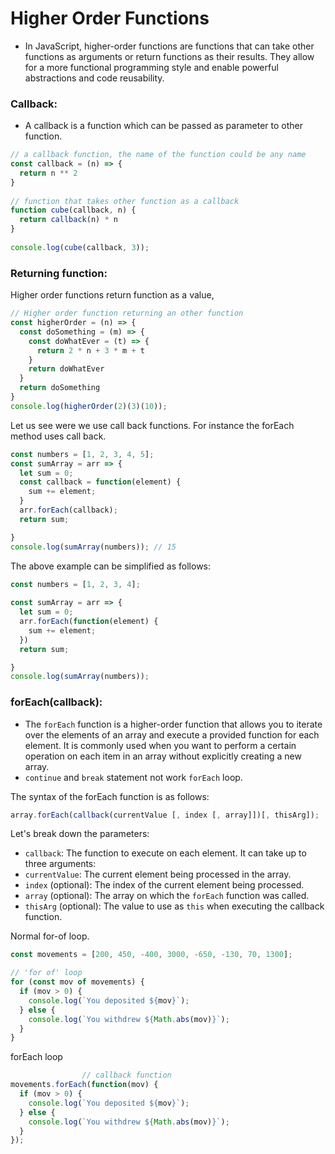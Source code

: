 # Higher Order Functions
- In JavaScript, higher-order functions are functions that can take other functions as arguments or return functions as their results. They allow for a more functional programming style and enable powerful abstractions and code reusability. 

### Callback:
- A callback is a function which can be passed as parameter to other function.
```javascript
// a callback function, the name of the function could be any name
const callback = (n) => {
  return n ** 2
}
​
// function that takes other function as a callback
function cube(callback, n) {
  return callback(n) * n
}
​
console.log(cube(callback, 3));
```

### Returning function:
Higher order functions return function as a value​,
```javascript
// Higher order function returning an other function
const higherOrder = (n) => {
  const doSomething = (m) => {
    const doWhatEver = (t) => {
      return 2 * n + 3 * m + t
    }
    return doWhatEver
  }
  return doSomething
}
console.log(higherOrder(2)(3)(10));
```
Let us see were we use call back functions. For instance the forEach method uses call back.
```javascript
const numbers = [1, 2, 3, 4, 5];
const sumArray = arr => {
  let sum = 0;
  const callback = function(element) {
    sum += element;
  }
  arr.forEach(callback);
  return sum;

}
console.log(sumArray(numbers)); // 15
```

The above example can be simplified as follows:
```javascript
const numbers = [1, 2, 3, 4];
​
const sumArray = arr => {
  let sum = 0;
  arr.forEach(function(element) {
    sum += element;
  })
  return sum;

}
console.log(sumArray(numbers));
```

### forEach(callback):
- The `forEach` function is a higher-order function that allows you to iterate over the elements of an array and execute a provided function for each element. It is commonly used when you want to perform a certain operation on each item in an array without explicitly creating a new array.
- `continue` and `break` statement not work `forEach` loop.

The syntax of the forEach function is as follows:
```javascript
array.forEach(callback(currentValue [, index [, array]])[, thisArg]);
```

Let's break down the parameters:

- `callback`: The function to execute on each element. It can take up to three arguments:
- `currentValue`: The current element being processed in the array.
- `index` (optional): The index of the current element being processed.
- `array` (optional): The array on which the `forEach` function was called.
- `thisArg` (optional): The value to use as `this` when executing the callback function.

Normal for-of loop.
```javascript
const movements = [200, 450, -400, 3000, -650, -130, 70, 1300];

// 'for of' loop
for (const mov of movements) {
  if (mov > 0) {
    console.log(`You deposited ${mov}`);
  } else {
    console.log(`You withdrew ${Math.abs(mov)}`);
  }
}
```

forEach loop
```javascript
                // callback function
movements.forEach(function(mov) {
  if (mov > 0) {
    console.log(`You deposited ${mov}`);
  } else {
    console.log(`You withdrew ${Math.abs(mov)}`);
  }
});
````
